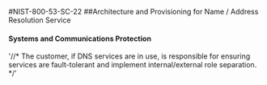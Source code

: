 #NIST-800-53-SC-22
##Architecture and Provisioning for Name / Address Resolution Service

#### Systems and Communications Protection
'//*
The customer, if DNS services are in use, is responsible for ensuring
services are fault-tolerant and implement internal/external role
separation.
*/'

